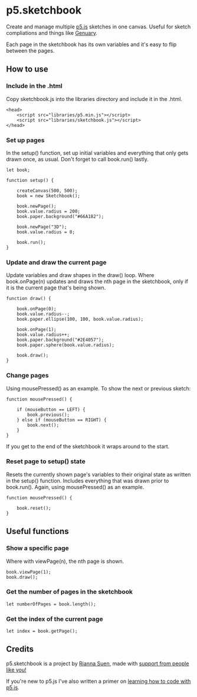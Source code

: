 # p5.sketchbook

Create and manage multiple [p5.js](https://p5js.org/) sketches in one canvas. Useful for sketch compliations and things like [Genuary](https://genuary.art/).

Each page in the sketchbook has its own variables and it's easy to flip between the pages.

## How to use

### Include in the .html

Copy sketchbook.js into the libraries directory and include it in the .html.

    <head>
        <script src="libraries/p5.min.js"></script>
        <script src="libraries/sketchbook.js"></script>
    </head>

### Set up pages

In the setup() function, set up initial variables and everything that only gets drawn once, as usual. Don't forget to call book.run() lastly.

    let book;

    function setup() {

        createCanvas(500, 500);
        book = new Sketchbook();

        book.newPage();
        book.value.radius = 200;
        book.paper.background("#66A182");

        book.newPage("3D");
        book.value.radius = 0;

        book.run();
    }

### Update and draw the current page

Update variables and draw shapes in the draw() loop. Where book.onPage(n) updates and draws the nth page in the sketchbook, only if it is the current page that's being shown.

    function draw() {

        book.onPage(0);
        book.value.radius--;
        book.paper.ellipse(100, 100, book.value.radius);

        book.onPage(1);
        book.value.radius++;
        book.paper.background("#2E4057");
        book.paper.sphere(book.value.radius);

        book.draw();
    }

### Change pages

Using mousePressed() as an example. To show the next or previous sketch:

    function mousePressed() {

        if (mouseButton == LEFT) {
            book.previous();
        } else if (mouseButton == RIGHT) {
            book.next();
        }
    }

If you get to the end of the sketchbook it wraps around to the start.

### Reset page to setup() state

Resets the currently shown page's variables to their original state as written in the setup() function. Includes everything that was drawn prior to book.run(). Again, using mousePressed() as an example.

    function mousePressed() {

        book.reset();
    }

## Useful functions

### Show a specific page

Where with viewPage(n), the nth page is shown.

    book.viewPage(1);
    book.draw();

### Get the number of pages in the sketchbook

    let numberOfPages = book.length();

### Get the index of the current page

    let index = book.getPage();

## Credits

p5.sketchbook is a project by [Rianna Suen](https://vividfax.github.io), made with [support from people like you!](https://patreon.com/vividfax)

If you're new to p5.js I've also written a primer on [learning how to code with p5.js](https://vividfax.notion.site/Learn-to-code-with-p5-js-8adbbbee0e7c400cbd590a8c883451f0).
